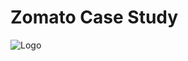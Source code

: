 # Zomato Case Study
![Logo](https://github.com/harshk1234/zomato/README.md/thebridgechronicle_2021-02_5fe97c2f-8c88-41b9-aeae-7cf314dce724_zomato_1200x600.avif)

